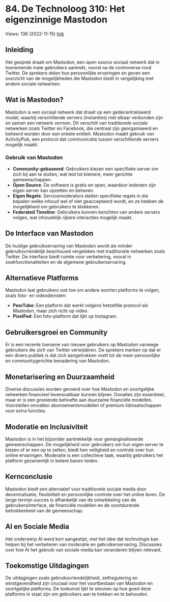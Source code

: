 # 84. De Technoloog 310: Het eigenzinnige Mastodon
Views: 138 (2022-11-15) [link](https://www.youtube.com/watch?v=sfJaRJABjjc)


 ## Inleiding
Het gesprek draait om Mastodon, een open source sociaal netwerk dat in toenemende mate gebruikers aantrekt, vooral na de controverse rond Twitter. De sprekers delen hun persoonlijke ervaringen en geven een overzicht van de mogelijkheden die Mastodon biedt in vergelijking met andere sociale netwerken.

## Wat is Mastodon?
Mastodon is een sociaal netwerk dat draait op een gedecentraliseerd model, waarbij verschillende servers (instanties) met elkaar verbonden zijn en samen een netwerk vormen. Dit verschilt van traditionele sociale netwerken zoals Twitter en Facebook, die centraal zijn georganiseerd en beheerd worden door een enkele entiteit. Mastodon maakt gebruik van ActivityPub, een protocol dat communicatie tussen verschillende servers mogelijk maakt.

### Gebruik van Mastodon
- **Community-gebaseerd**: Gebruikers kiezen een specifieke server om zich bij aan te sluiten, wat leid tot kleinere, meer gerichte gemeenschappen.
- **Open Source**: De software is gratis en open, waardoor iedereen zijn eigen server kan opzetten en beheren.
- **Eigen Regels**: Servicemoderators stellen specifieke regels in die bepalen welke inhoud wel of niet geaccepteerd wordt, en ze hebben de mogelijkheid om gebruikers te blokkeren.
- **Federated Timeline**: Gebruikers kunnen berichten van andere servers volgen, wat inhoudelijk rijkere interacties mogelijk maakt.

## De Interface van Mastodon
De huidige gebruikservaring van Mastodon wordt als minder gebruiksvriendelijk beschouwd vergeleken met traditionele netwerken zoals Twitter. De interface biedt ruimte voor verbetering, vooral in zoekfunctionaliteiten en de algemene gebruikerservaring.

## Alternatieve Platforms
Mastodon laat gebruikers ook toe om andere soorten platforms te volgen, zoals foto- en videodiensten:
- **PeerTube**: Een platform dat werkt volgens hetzelfde protocol als Mastodon, maar zich richt op video.
- **PixelFed**: Een foto-platform dat lijkt op Instagram.

## Gebruikersgroei en Community
Er is een recente toename van nieuwe gebruikers op Mastodon vanwege gebruikers die zich van Twitter verwijderen. De sprekers merken op dat er een divers publiek is dat zich aangetrokken voelt tot de meer persoonlijke en communitygerichte benadering van Mastodon.

## Monetarisering en Duurzaamheid
Diverse discussies worden gevoerd over hoe Mastodon en soortgelijke netwerken financieel levensvatbaar kunnen blijven. Donaties zijn essentieel, maar er is een groeiende behoefte aan duurzame financiële modellen. Voorstellen omvatten abonnementsmodellen of premium lidmaatschappen voor extra functies.

## Moderatie en Inclusiviteit
Mastodon is in het bijzonder aantrekkelijk voor gemarginaliseerde gemeenschappen. De mogelijkheid voor gebruikers om hun eigen server te kiezen of er een op te zetten, biedt hen veiligheid en controle over hun online ervaringen. Moderatie is een collectieve taak, waarbij gebruikers het platform gezamenlijk in betere banen leiden.

## Kernconclusie
Mastodon biedt een alternatief voor traditionele sociale media door decentralisatie, flexibiliteit en persoonlijke controle over het online leven. De lange termijn succes is afhankelijk van de ontwikkeling van de gebruikersinterface, de financiële modellen en de voortdurende betrokkenheid van de gemeenschap.

## AI en Sociale Media
Het onderwerp AI werd kort aangestipt, met het idee dat technologie kan helpen bij het verbeteren van moderatie en gebruikerservaring. Discussies over hoe AI het gebruik van sociale media kan veranderen blijven relevant. 

## Toekomstige Uitdagingen
De uitdagingen zoals gebruiksvriendelijkheid, zelfregulering en winstgevendheid zijn cruciaal voor het voortbestaan van Mastodon en soortgelijke platforms. De toekomst lijkt te steunen op hoe goed deze platforms in staat zijn om gebruikers aan te trekken en te behouden.